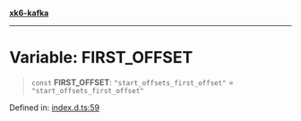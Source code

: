 [**xk6-kafka**](../README.md)

---

# Variable: FIRST_OFFSET

> `const` **FIRST_OFFSET**: `"start_offsets_first_offset"` = `"start_offsets_first_offset"`

Defined in: [index.d.ts:59](https://github.com/mostafa/xk6-kafka/blob/main/api-docs/index.d.ts#L59)
